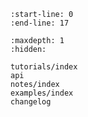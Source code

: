 ```{include} ../README.md
:start-line: 0
:end-line: 17
```

```{toctree}
:maxdepth: 1
:hidden:

tutorials/index
api
notes/index
examples/index
changelog
```
